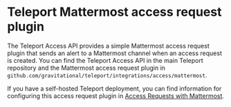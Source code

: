 # Teleport Mattermost access request plugin

The Teleport Access API provides a simple Mattermost access request plugin that
sends an alert to a Mattermost channel when an access request is created. You
can find the Teleport Access API in the main Teleport repository and the
Mattermost access request plugin
in `github.com/gravitational/teleport/integrations/access/mattermost`.

If you have a self-hosted Teleport deployment, you can find information for
configuring this access request plugin
in [Access Requests with Mattermost](https://goteleport.com/docs/access-controls/access-request-plugins/ssh-approval-mattermost/).
